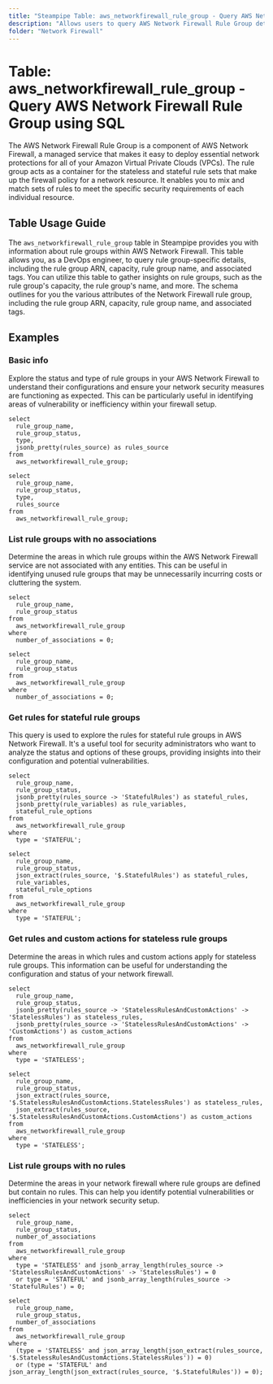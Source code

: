 ```yaml
---
title: "Steampipe Table: aws_networkfirewall_rule_group - Query AWS Network Firewall Rule Group using SQL"
description: "Allows users to query AWS Network Firewall Rule Group details, including rule group ARN, capacity, rule group name, and associated tags."
folder: "Network Firewall"
---
```


# Table: aws_networkfirewall_rule_group - Query AWS Network Firewall Rule Group using SQL

The AWS Network Firewall Rule Group is a component of AWS Network Firewall, a managed service that makes it easy to deploy essential network protections for all of your Amazon Virtual Private Clouds (VPCs). The rule group acts as a container for the stateless and stateful rule sets that make up the firewall policy for a network resource. It enables you to mix and match sets of rules to meet the specific security requirements of each individual resource.

## Table Usage Guide

The `aws_networkfirewall_rule_group` table in Steampipe provides you with information about rule groups within AWS Network Firewall. This table allows you, as a DevOps engineer, to query rule group-specific details, including the rule group ARN, capacity, rule group name, and associated tags. You can utilize this table to gather insights on rule groups, such as the rule group's capacity, the rule group's name, and more. The schema outlines for you the various attributes of the Network Firewall rule group, including the rule group ARN, capacity, rule group name, and associated tags.

## Examples

### Basic info
Explore the status and type of rule groups in your AWS Network Firewall to understand their configurations and ensure your network security measures are functioning as expected. This can be particularly useful in identifying areas of vulnerability or inefficiency within your firewall setup.

```sql+postgres
select
  rule_group_name,
  rule_group_status,
  type,
  jsonb_pretty(rules_source) as rules_source
from
  aws_networkfirewall_rule_group;
```

```sql+sqlite
select
  rule_group_name,
  rule_group_status,
  type,
  rules_source
from
  aws_networkfirewall_rule_group;
```

### List rule groups with no associations
Determine the areas in which rule groups within the AWS Network Firewall service are not associated with any entities. This can be useful in identifying unused rule groups that may be unnecessarily incurring costs or cluttering the system.

```sql+postgres
select
  rule_group_name,
  rule_group_status
from
  aws_networkfirewall_rule_group
where
  number_of_associations = 0;
```

```sql+sqlite
select
  rule_group_name,
  rule_group_status
from
  aws_networkfirewall_rule_group
where
  number_of_associations = 0;
```

### Get rules for stateful rule groups
This query is used to explore the rules for stateful rule groups in AWS Network Firewall. It's a useful tool for security administrators who want to analyze the status and options of these groups, providing insights into their configuration and potential vulnerabilities.

```sql+postgres
select
  rule_group_name,
  rule_group_status,
  jsonb_pretty(rules_source -> 'StatefulRules') as stateful_rules,
  jsonb_pretty(rule_variables) as rule_variables,
  stateful_rule_options
from
  aws_networkfirewall_rule_group
where
  type = 'STATEFUL';
```

```sql+sqlite
select
  rule_group_name,
  rule_group_status,
  json_extract(rules_source, '$.StatefulRules') as stateful_rules,
  rule_variables,
  stateful_rule_options
from
  aws_networkfirewall_rule_group
where
  type = 'STATEFUL';
```

### Get rules and custom actions for stateless rule groups
Determine the areas in which rules and custom actions apply for stateless rule groups. This information can be useful for understanding the configuration and status of your network firewall.

```sql+postgres
select
  rule_group_name,
  rule_group_status,
  jsonb_pretty(rules_source -> 'StatelessRulesAndCustomActions' -> 'StatelessRules') as stateless_rules,
  jsonb_pretty(rules_source -> 'StatelessRulesAndCustomActions' -> 'CustomActions') as custom_actions
from
  aws_networkfirewall_rule_group
where
  type = 'STATELESS';
```

```sql+sqlite
select
  rule_group_name,
  rule_group_status,
  json_extract(rules_source, '$.StatelessRulesAndCustomActions.StatelessRules') as stateless_rules,
  json_extract(rules_source, '$.StatelessRulesAndCustomActions.CustomActions') as custom_actions
from
  aws_networkfirewall_rule_group
where
  type = 'STATELESS';
```

### List rule groups with no rules
Determine the areas in your network firewall where rule groups are defined but contain no rules. This can help you identify potential vulnerabilities or inefficiencies in your network security setup.

```sql+postgres
select
  rule_group_name,
  rule_group_status,
  number_of_associations
from
  aws_networkfirewall_rule_group
where
  type = 'STATELESS' and jsonb_array_length(rules_source -> 'StatelessRulesAndCustomActions' -> 'StatelessRules') = 0
  or type = 'STATEFUL' and jsonb_array_length(rules_source -> 'StatefulRules') = 0;
```

```sql+sqlite
select
  rule_group_name,
  rule_group_status,
  number_of_associations
from
  aws_networkfirewall_rule_group
where
  (type = 'STATELESS' and json_array_length(json_extract(rules_source, '$.StatelessRulesAndCustomActions.StatelessRules')) = 0)
  or (type = 'STATEFUL' and json_array_length(json_extract(rules_source, '$.StatefulRules')) = 0);
```